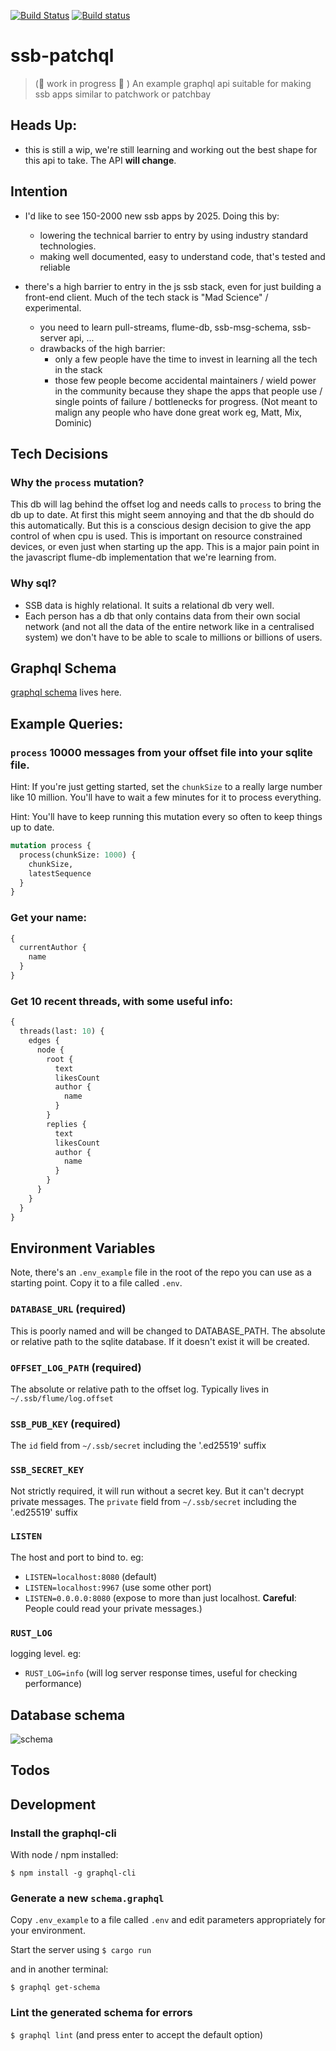 [![Build Status](https://travis-ci.org/sunrise-choir/ssb-patchql.svg?branch=master)](https://travis-ci.org/sunrise-choir/ssb-patchql)
[![Build status](https://ci.appveyor.com/api/projects/status/w1c7n87463g99vls/branch/master?svg=true)](https://ci.appveyor.com/project/pietgeursen/ssb-patchql/branch/master)
# ssb-patchql

> (:construction: work in progress :construction: ) An example graphql api suitable for making ssb apps similar to patchwork or patchbay

## Heads Up:

- this is still a wip, we're still learning and working out the best shape for this api to take. The API **will change**.

## Intention

- I'd like to see 150-2000 new ssb apps by 2025. Doing this by:
  - lowering the technical barrier to entry by using industry standard technologies.
  - making well documented, easy to understand code, that's tested and reliable

- there's a high barrier to entry in the js ssb stack, even for just building a front-end client. Much of the tech stack is "Mad Science" / experimental.
  - you need to learn pull-streams, flume-db, ssb-msg-schema, ssb-server api, ...
  - drawbacks of the high barrier:
    - only a few people have the time to invest in learning all the tech in the stack
    - those few people become accidental maintainers / wield power in the community because they shape the apps that people use / single points of failure / bottlenecks for progress. (Not meant to malign any people who have done great work eg, Matt, Mix, Dominic)

## Tech Decisions

### Why the `process` mutation?

This db will lag behind the offset log and needs calls to `process` to bring the db up to date. At first this might seem annoying and that the db should do this automatically. But this is a conscious design decision to give the app control of when cpu is used. This is important on resource constrained devices, or even just when starting up the app. This is a major pain point in the javascript flume-db implementation that we're learning from.

### Why sql?

- SSB data is highly relational. It suits a relational db very well.
- Each person has a db that only contains data from their own social network (and not all the data of the entire network like in a centralised system) we don't have to be able to scale to millions or billions of users.

## Graphql Schema

[graphql schema](/schema.graphql) lives here.

## Example Queries:

### `process` 10000 messages from your offset file into your sqlite file.

Hint: If you're just getting started, set the `chunkSize` to a really large number like 10 million. You'll have to wait a few minutes for it to process everything.

Hint: You'll have to keep running this mutation every so often to keep things up to date.

```graphql
mutation process {
  process(chunkSize: 1000) {
    chunkSize,
    latestSequence
  }
}
```

### Get your name:

```graphql
{
  currentAuthor {
    name
  }
}
```

### Get 10 recent threads, with some useful info:

```graphql
{
  threads(last: 10) {
    edges {
      node {
        root {
          text
          likesCount
          author {
            name
          }
        }
        replies {
          text
          likesCount
          author {
            name
          }
        }
      }
    }
  }
}
```

## Environment Variables

Note, there's an `.env_example` file in the root of the repo you can use as a starting point. Copy it to a file called `.env`.

### `DATABASE_URL` (required)

This is poorly named and will be changed to DATABASE_PATH.
The absolute or relative path to the sqlite database. If it doesn't exist it will be created.

### `OFFSET_LOG_PATH` (required)

The absolute or relative path to the offset log. Typically lives in `~/.ssb/flume/log.offset`

### `SSB_PUB_KEY` (required)

The `id` field from `~/.ssb/secret` including the '.ed25519' suffix

### `SSB_SECRET_KEY`

Not strictly required, it will run without a secret key. But it can't decrypt private messages.
The `private` field from `~/.ssb/secret` including the '.ed25519' suffix

### `LISTEN`

The host and port to bind to. eg:

- `LISTEN=localhost:8080` (default)
- `LISTEN=localhost:9967` (use some other port)
- `LISTEN=0.0.0.0:8080` (expose to more than just localhost. **Careful**: People could read your private messages.)

### `RUST_LOG`

logging level. eg:

- `RUST_LOG=info` (will log server response times, useful for checking performance)

## Database schema

![schema](/docs/images/ssb-patchql.jpg)

## Todos

## Development

### Install the graphql-cli

With node / npm installed:

`$ npm install -g graphql-cli`

### Generate a new `schema.graphql`

Copy `.env_example` to a file called `.env` and edit parameters appropriately for your environment.

Start the server using `$ cargo run`

and in another terminal:

`$ graphql get-schema`

### Lint the generated schema for errors

`$ graphql lint` (and press enter to accept the default option)

